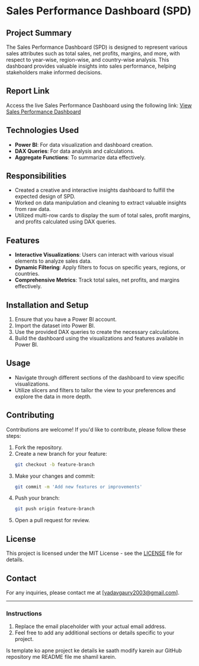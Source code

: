 
# Sales Performance Dashboard (SPD)

## Project Summary
The Sales Performance Dashboard (SPD) is designed to represent various sales attributes such as total sales, net profits, margins, and more, with respect to year-wise, region-wise, and country-wise analysis. This dashboard provides valuable insights into sales performance, helping stakeholders make informed decisions.

## Report Link
Access the live Sales Performance Dashboard using the following link:
[View Sales Performance Dashboard](https://app.powerbi.com/view?r=eyJrIjoiMDU5NTRlYzItM2NhMy00ODU3LThhMTMtNjhkMTg4MGI5ZDA2IiwidCI6ImJhZjMzMTIwLTQ1MDktNDRjMS1iZjhlLTQxOGFmMTQ0MGZhYSJ9)

## Technologies Used
- **Power BI**: For data visualization and dashboard creation.
- **DAX Queries**: For data analysis and calculations.
- **Aggregate Functions**: To summarize data effectively.

## Responsibilities
- Created a creative and interactive insights dashboard to fulfill the expected design of SPD.
- Worked on data manipulation and cleaning to extract valuable insights from raw data.
- Utilized multi-row cards to display the sum of total sales, profit margins, and profits calculated using DAX queries.

## Features
- **Interactive Visualizations**: Users can interact with various visual elements to analyze sales data.
- **Dynamic Filtering**: Apply filters to focus on specific years, regions, or countries.
- **Comprehensive Metrics**: Track total sales, net profits, and margins effectively.

## Installation and Setup
1. Ensure that you have a Power BI account.
2. Import the dataset into Power BI.
3. Use the provided DAX queries to create the necessary calculations.
4. Build the dashboard using the visualizations and features available in Power BI.

## Usage
- Navigate through different sections of the dashboard to view specific visualizations.
- Utilize slicers and filters to tailor the view to your preferences and explore the data in more depth.

## Contributing
Contributions are welcome! If you'd like to contribute, please follow these steps:

1. Fork the repository.
2. Create a new branch for your feature:
   ```bash
   git checkout -b feature-branch
   ```
3. Make your changes and commit:
   ```bash
   git commit -m 'Add new features or improvements'
   ```
4. Push your branch:
   ```bash
   git push origin feature-branch
   ```
5. Open a pull request for review.

## License
This project is licensed under the MIT License - see the [LICENSE](LICENSE) file for details.

## Contact
For any inquiries, please contact me at [yadavgaurv2003@gmail.com].

---

### Instructions
1. Replace the email placeholder with your actual email address.
2. Feel free to add any additional sections or details specific to your project.

Is template ko apne project ke details ke saath modify karein aur GitHub repository me README file me shamil karein.

